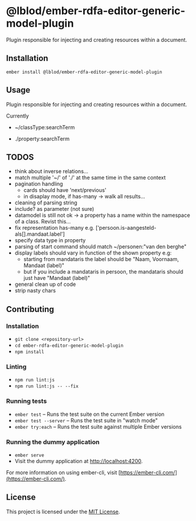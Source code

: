 @lblod/ember-rdfa-editor-generic-model-plugin
==============================================================================

Plugin responsible for injecting and creating resources within a document.

Installation
------------------------------------------------------------------------------

```
ember install @lblod/ember-rdfa-editor-generic-model-plugin
```


Usage
------------------------------------------------------------------------------

Plugin responsible for injecting and creating resources within a document.

Currently

* ~/classType:searchTerm

* ./property:searchTerm

TODOS
-------------------------------------------------------------------------------
* think about inverse relations...
* match multiple '~/' of './' at the same time in the same context
* pagination handling
   * cards should have 'next/previous'
   * in disaplay mode, if has-many -> walk all results...
* cleaning of parsing string
* include? as parameter (not sure)
* datamodel is still not ok -> a property has a name within the namespace of a class. Revist this...
* fix representation has-many e.g. ['persoon.is-aangesteld-als[].mandaat.label']
* specify data type in property
* parsing of start command should match ~/personen:"van den berghe"
* display labels should vary in function of the shown property e.g:
  * starting from mandataris the label should be "Naam, Voornaam, Mandaat (label)"
  * but if you include a mandataris in persoon, the mandataris should just have "Mandaat (label)"
* general clean up of code
* strip nasty chars




Contributing
------------------------------------------------------------------------------

### Installation

* `git clone <repository-url>`
* `cd ember-rdfa-editor-generic-model-plugin`
* `npm install`

### Linting

* `npm run lint:js`
* `npm run lint:js -- --fix`

### Running tests

* `ember test` – Runs the test suite on the current Ember version
* `ember test --server` – Runs the test suite in "watch mode"
* `ember try:each` – Runs the test suite against multiple Ember versions

### Running the dummy application

* `ember serve`
* Visit the dummy application at [http://localhost:4200](http://localhost:4200).

For more information on using ember-cli, visit [https://ember-cli.com/](https://ember-cli.com/).

License
------------------------------------------------------------------------------

This project is licensed under the [MIT License](LICENSE.md).
